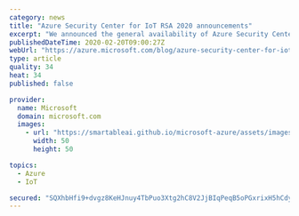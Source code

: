 ```yaml
---
category: news
title: "Azure Security Center for IoT RSA 2020 announcements"
excerpt: "We announced the general availability of Azure Security Center for IoT in July 2019. Since then, we have seen a lot of interest from both our customers and partners. Our team has been working on enhancing the capabilities we offer our customers to secure their IoT solutions. As our team gets ready to"
publishedDateTime: 2020-02-20T09:00:27Z
webUrl: "https://azure.microsoft.com/blog/azure-security-center-for-iot-rsa-2020-announcements/"
type: article
quality: 34
heat: 34
published: false

provider:
  name: Microsoft
  domain: microsoft.com
  images:
    - url: "https://smartableai.github.io/microsoft-azure/assets/images/organizations/microsoft.com-50x50.jpg"
      width: 50
      height: 50

topics:
  - Azure
  - IoT

secured: "SQXhbHfi9+dvgz8KeHJnuy4TbPuo3Xtg2hC8V2JjBIqPeqB5oPGxrixH5hCdyJGA/rFRsuWj+7ydLCLn2cPV77NBgDJW/llC4gYfQ4vDyr+uT+xoG5i3aiMDuwLOOYtClxoIpc+OAGH1uWOctGwLU5xdFkfokO7JlsH/QVQiLa00rdgagKmJpbPo9gyyVij0R2uDaU0fCzNTmyaTGHdpd5iGfgXZizW+vm5WpdYvGVWUQDmKrSVNryo2CxACqt3wVe21Gl9Dq+ePX+7w05gz7vpH5AVOnF2rmVrlbLyW1Y4KtCcLKStABVtpxWLilDmFSIdgwzGG/EGVDpJ2J4FhaQ==;ox29DYJAfdjTfUW4PtOeag=="
---
```


